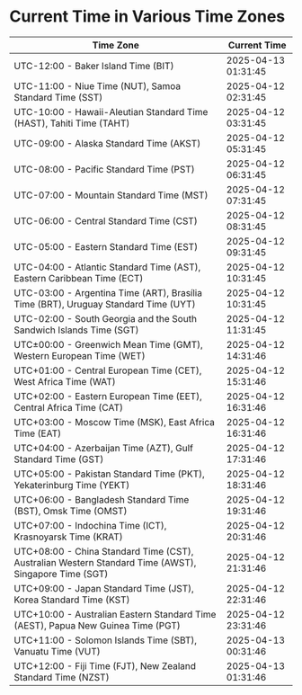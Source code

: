 # Current Time in Various Time Zones

| Time Zone | Current Time |
|-----------|--------------|
| UTC-12:00 - Baker Island Time (BIT) | 2025-04-13 01:31:45 |
| UTC-11:00 - Niue Time (NUT), Samoa Standard Time (SST) | 2025-04-12 02:31:45 |
| UTC-10:00 - Hawaii-Aleutian Standard Time (HAST), Tahiti Time (TAHT) | 2025-04-12 03:31:45 |
| UTC-09:00 - Alaska Standard Time (AKST) | 2025-04-12 05:31:45 |
| UTC-08:00 - Pacific Standard Time (PST) | 2025-04-12 06:31:45 |
| UTC-07:00 - Mountain Standard Time (MST) | 2025-04-12 07:31:45 |
| UTC-06:00 - Central Standard Time (CST) | 2025-04-12 08:31:45 |
| UTC-05:00 - Eastern Standard Time (EST) | 2025-04-12 09:31:45 |
| UTC-04:00 - Atlantic Standard Time (AST), Eastern Caribbean Time (ECT) | 2025-04-12 10:31:45 |
| UTC-03:00 - Argentina Time (ART), Brasília Time (BRT), Uruguay Standard Time (UYT) | 2025-04-12 10:31:45 |
| UTC-02:00 - South Georgia and the South Sandwich Islands Time (SGT) | 2025-04-12 11:31:45 |
| UTC±00:00 - Greenwich Mean Time (GMT), Western European Time (WET) | 2025-04-12 14:31:46 |
| UTC+01:00 - Central European Time (CET), West Africa Time (WAT) | 2025-04-12 15:31:46 |
| UTC+02:00 - Eastern European Time (EET), Central Africa Time (CAT) | 2025-04-12 16:31:46 |
| UTC+03:00 - Moscow Time (MSK), East Africa Time (EAT) | 2025-04-12 16:31:46 |
| UTC+04:00 - Azerbaijan Time (AZT), Gulf Standard Time (GST) | 2025-04-12 17:31:46 |
| UTC+05:00 - Pakistan Standard Time (PKT), Yekaterinburg Time (YEKT) | 2025-04-12 18:31:46 |
| UTC+06:00 - Bangladesh Standard Time (BST), Omsk Time (OMST) | 2025-04-12 19:31:46 |
| UTC+07:00 - Indochina Time (ICT), Krasnoyarsk Time (KRAT) | 2025-04-12 20:31:46 |
| UTC+08:00 - China Standard Time (CST), Australian Western Standard Time (AWST), Singapore Time (SGT) | 2025-04-12 21:31:46 |
| UTC+09:00 - Japan Standard Time (JST), Korea Standard Time (KST) | 2025-04-12 22:31:46 |
| UTC+10:00 - Australian Eastern Standard Time (AEST), Papua New Guinea Time (PGT) | 2025-04-12 23:31:46 |
| UTC+11:00 - Solomon Islands Time (SBT), Vanuatu Time (VUT) | 2025-04-13 00:31:46 |
| UTC+12:00 - Fiji Time (FJT), New Zealand Standard Time (NZST) | 2025-04-13 01:31:46 |
